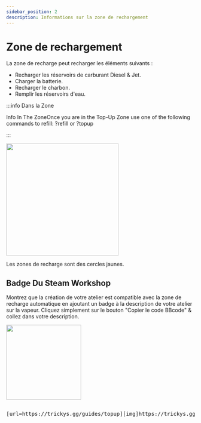 ```yaml
---
sidebar_position: 2
description: Informations sur la zone de rechargement
---
```


# Zone de rechargement

La zone de recharge peut recharger les éléments suivants :
- Recharger les réservoirs de carburant Diesel & Jet.
- Charger la batterie.
- Recharger le charbon.
- Remplir les réservoirs d'eau.

:::info Dans la Zone

Info In The ZoneOnce you are in the Top-Up Zone use one of the following commands to refill: ?refill or ?topup

:::

<!-- css for flex -->
  <div class="flex-vcenter">
    <div class="img-mg">
      <img src="/img/topup/topupzone.png" width="300px"/>
    </div>
<p>

Les zones de recharge sont des cercles jaunes.

</p>
  </div>

## Badge Du Steam Workshop

Montrez que la création de votre atelier est compatible avec la zone de recharge automatique en ajoutant un badge à la description de votre atelier sur la vapeur. Cliquez simplement sur le bouton "Copier le code BBcode" & collez dans votre description.



 <img src="/img/topup/tserver-topup-badge.png" width="200px" />

<pre>

[url=https://trickys.gg/guides/topup][img]https://trickys.gg/img/hotlink-ok/tserver-topup-badge.png[/img][/url]

</pre>